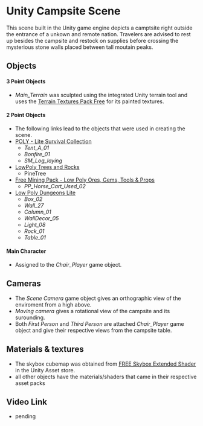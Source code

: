 # Unity Campsite Scene

This scene built in the Unity game engine depicts a camptsite right outside the entrance of a unkown and remote nation. Travelers are advised to rest up besides the campsite and restock on supplies before crossing the mysterious stone walls placed between tall moutain peaks.

## Objects 

#### 3 Point Objects

- *Main_Terrain* was sculpted using the integrated Unity terrain tool  and uses the [Terrain Textures Pack Free](https://assetstore.unity.com/packages/2d/textures-materials/nature/terrain-textures-pack-free-139542) for its painted textures.

#### 2 Point Objects

- The following links lead to the objects that were used in creating the scene. 
- [POLY - Lite Survival Collection](https://assetstore.unity.com/packages/3d/props/poly-lite-survival-collection-220452)
  - *Tent_A_01*
  - *Bonfire_01*
  - *SM_Log_laying*
- [LowPoly Trees and Rocks](https://assetstore.unity.com/packages/3d/vegetation/lowpoly-trees-and-rocks-88376)
  - PineTree
- [Free Mining Pack - Low Poly Ores, Gems, Tools & Props](https://assetstore.unity.com/packages/3d/props/free-mining-pack-low-poly-ores-gems-tools-props-189962)
  - *PP_Horse_Cart_Used_02*
- [Low Poly Dungeons Lite](https://assetstore.unity.com/packages/3d/environments/dungeons/low-poly-dungeons-lite-177937)
  - *Box_02*
  - *Wall_27*
  - *Column_01*
  - *WallDecor_05*
  - *Light_08*
  - *Rock_01*
  - *Table_01*

#### Main Character

- Assigned to the *Chair_Player* game object.

## Cameras

- The *Scene Camera* game object gives an orthographic view of the enviroment from a high above.
- *Moving camera* gives a rotational view of the campsite and its surounding.
- Both *First Person* and *Third Person* are attached *Chair_Player* game object and give their respective views from the campsite table.

## Materials & textures

- The skybox cubemap was obtained from [FREE Skybox Extended Shader](https://assetstore.unity.com/packages/vfx/shaders/free-skybox-extended-shader-107400) in the Unity Asset store.
- all other objects have the materials/shaders that came in their respective asset packs

## Video Link

- pending


